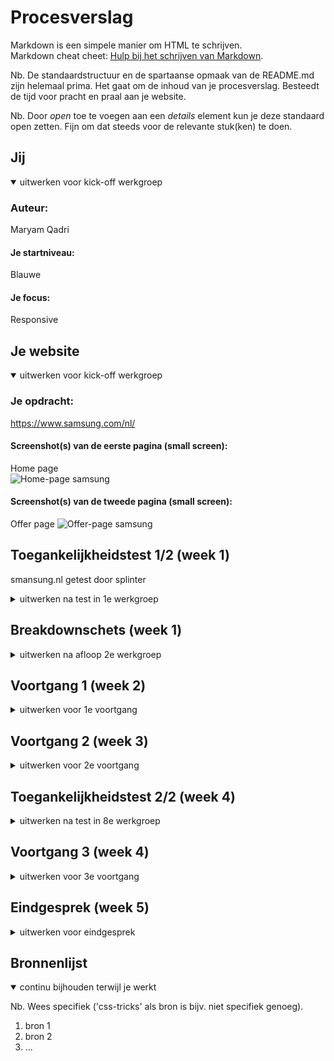 # Procesverslag
Markdown is een simpele manier om HTML te schrijven.  
Markdown cheat cheet: [Hulp bij het schrijven van Markdown](https://github.com/adam-p/markdown-here/wiki/Markdown-Cheatsheet).

Nb. De standaardstructuur en de spartaanse opmaak van de README.md zijn helemaal prima. Het gaat om de inhoud van je procesverslag. Besteedt de tijd voor pracht en praal aan je website.

Nb. Door *open* toe te voegen aan een *details* element kun je deze standaard open zetten. Fijn om dat steeds voor de relevante stuk(ken) te doen.





## Jij

<details open>
  <summary>uitwerken voor kick-off werkgroep</summary>

  ### Auteur:
  Maryam Qadri

  #### Je startniveau:
  Blauwe 

  #### Je focus:
  Responsive
 
</details>





## Je website

<details open>
  <summary>uitwerken voor kick-off werkgroep</summary>

  ### Je opdracht:
  https://www.samsung.com/nl/

  #### Screenshot(s) van de eerste pagina (small screen): 
  Home page  
  <img src="readme-images/samsung_home.png" width="175px" alt="Home-page samsung">

  #### Screenshot(s) van de tweede pagina (small screen):
  Offer page 
  <img src="readme-images/samsung_offer.png" width="175px" alt="Offer-page samsung">
 
</details>



## Toegankelijkheidstest 1/2 (week 1)

smansung.nl getest door splinter

<details>

  <summary>uitwerken na test in 1e werkgroep</summary>

  ### Bevindingen

  website is erg overzichtelijk en goed te gebruiken zonder beperkingen.


  #### Screenreader

  je hoort pas wat een knop doet nadat je hem hebt ingedrukt

  alles wordt in een taal verteld terwijl er in zowel nederlands als engels talige teksten op de website staan

  er wordt verteld in welke tab je zit maar niet er wordt vaak niet verteld waar de tap over gaat.


  een oplossing zou kunnen zijn om te vertellen waar de knop over gaat wanneer de gebruiker er over heen hoverd.

  alleen de h1 en welke tab aangeven bij hoveren op tap.



  #### Muis en Toetsenbord

  elementen worden in een logische volgorde geselecteerd en het is altijd goed zichtbaar doormiddel van een zwarte puntjes outline om de elementen die geselecteerd zijn.



  wanneer je op spatie klikt mag de website net iets verder naar beneden zodat die beter op het volgende blok valt zodat je elke keer alle informatie op de juiste plek hebt.



  #### Motoriek (shocks, elastiekjes)

  website is even goed te gebruiken met een visuele beperking

  

  website is bijna niet te bedienen met sepasmes grotendeels door de kleine knoppen maar dit geld alleen voor de web versie.



  website functioneerd redelijk terwijl je een ballon hoog houdt het is alleen lasitg lezen door de afleiding.



  #### Visueel (brillen, contrast, kleurenblind, dark/light).

  de website blijft volledig te gebruiken in elke kleur modus en er komen geen beperkingen bij door verandering van bepaalde kleuren.



  geen dark mode mogelijk.



</details>



## Breakdownschets (week 1)

<details>
  <summary>uitwerken na afloop 2e werkgroep</summary>

  ### de hele pagina: 
  <img src="readme-images/breakdownschets_helescherm.png" width="375px" alt="breakdown van de hele pagina">

  ### dynamisch deel: 
  <img src="readme-images/breakdownschets_dynamisch.png" width="375px" alt="breakdown van een dynamisch deel">


</details>





## Voortgang 1 (week 2)

<details>
  <summary>uitwerken voor 1e voortgang</summary>
  
  ### Stand van zaken
  hier dit ging goed & dit was lastig (neem ook screenshots op van delen van je website en code)
  
  Dit ging goed:
  <img src="readme-images/section_img_link.png" width="375px" alt="HTML code form">
  
  
  Hier heb ik wat moeite mee. Ik weet niet welke ik moet gebruiken en hoe ik verder moet.
  <img src="readme-images/footer_search_fieldset.png" width="375px" alt="HTML code form">


  ### Agenda voor meeting
  samen met je groepje opstellen

| Elisa          | Giannina           | Pauline      | Zakaria          |
  | ---            | ---                | ---          | ---              |
  | dit bespreken  | en dit             | verschillende kleuren in een tekst    | en dan ik dat    |
  | en dat ook nog | dit als er tijd is | links vormgeven | dit wil ik zeker |
  | ...            | ...                | afbeeldingen knippen         | ...              |



  ### Verslag van meeting
  HTML zag er goed uit.

  - Gedeelte deals beter in een ul>li zetten om het later makkelijk te stijlen. 
  - Bij details>summary de li beter een linkje geven.
  - Voor de zoekveld is het beter om een form te gebruiken dan een fieldset omdat een fieldset in een form ziet.
  - Ik kan bij de nav beter een img gebruiken voor de icons en het een linkje geven

</details>





## Voortgang 2 (week 3)

<details>
  <summary>uitwerken voor 2e voortgang</summary>

  ### Stand van zaken
  Ik heb deze week niet veel gewerkt aan mijn website heb daardoor niet veel nieuws. Ik heb een start gemaakt aan mijn css, 
  maar moet nog wel uitzoeken welke code past want momenteel ziet het er nog niet uit zoals ik het wil hebben (nav).


  ### Agenda voor meeting
  samen met je groepje opstellen

  | student 1      | student 2          | student 3    | student 4        |
  | ---            | ---                | ---          | ---              |
  | dit bespreken  | en dit             | en ik dit    | en dan ik dat    |
  | en dat ook nog | dit als er tijd is | nog een punt | dit wil ik zeker |
  | ...            | ...                | ...          | ...              |


  ### Verslag van meeting
  hier na afloop snel de uitkomsten van de meeting vastleggen

  - punt 1
  - punt 2
  - nog een punt
- ...

</details>





## Toegankelijkheidstest 2/2 (week 4)

<details>
  <summary>uitwerken na test in 8e werkgroep</summary>

  ### Bevindingen
  Lijst met je bevindingen die in de test naar voren kwamen (geef ook aan wat er verbeterd is):

  #### Screenreader
  Hier korte omschrijving (met indien nodig afbeeldingen)

  Hier een omschrijving van hoe het opgelost kan worden (met indien nodig afbeeldingen)


  #### Muis en Toetsenbord 
  Hier korte omschrijving (met indien nodig afbeeldingen)

  Hier een omschrijving van hoe het opgelost kan worden (met indien nodig afbeeldingen)


  #### Motoriek (shocks, elastiekjes)
  Hier korte omschrijving (met indien nodig afbeeldingen)

  Hier een omschrijving van hoe het opgelost kan worden (met indien nodig afbeeldingen)


  #### Visueel (brillen, contrast, kleurenblind, dark/light). 
  Hier korte omschrijving (met indien nodig afbeeldingen)

  Hier een omschrijving van hoe het opgelost kan worden (met indien nodig afbeeldingen)

</details>





## Voortgang 3 (week 4)

<details>
  <summary>uitwerken voor 3e voortgang</summary>

  ### Stand van zaken
  hier dit ging goed & dit was lastig (neem ook screenshots op van delen van je website en code)


  ### Agenda voor meeting
  samen met je groepje opstellen

  | student 1      | student 2          | student 3    | student 4        |
  | ---            | ---                | ---          | ---              |
  | dit bespreken  | en dit             | en ik dit    | en dan ik dat    |
  | en dat ook nog | dit als er tijd is | nog een punt | dit wil ik zeker |
  | ...            | ...                | ...          | ...              |


  ### Verslag van meeting
  hier na afloop snel de uitkomsten van de meeting vastleggen

  - punt 1
  - punt 2
  - nog een punt
  - ...

</details>





## Eindgesprek (week 5)

<details>
  <summary>uitwerken voor eindgesprek</summary>

  ### Je uitkomst - karakteristiek screenshots:
  <img src="readme-images/dummy-plaatje.jpg" width="375px" alt="uitomst opdracht 1">


  ### Dit ging goed/Heb ik geleerd: 
  Korte omschrijving met plaatjes

  <img src="readme-images/dummy-plaatje.jpg" width="375px" alt="top">


  ### Dit was lastig/Is niet gelukt:
  Korte omschrijving met plaatjes

  <img src="readme-images/dummy-plaatje.jpg" width="375px" alt="bummer">
</details>





## Bronnenlijst

<details open>
  <summary>continu bijhouden terwijl je werkt</summary>

  Nb. Wees specifiek ('css-tricks' als bron is bijv. niet specifiek genoeg).

  1. bron 1
  2. bron 2
  3. ...

</details>
